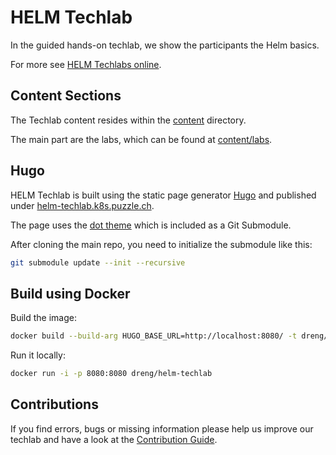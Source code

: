 # HELM Techlab

In the guided hands-on techlab, we show the participants the Helm basics.

For more see [HELM Techlabs online](https://helm-techlab.k8s.puzzle.ch/).

## Content Sections

The Techlab content resides within the [content](content) directory.

The main part are the labs, which can be found at [content/labs](content/labs).

## Hugo

HELM Techlab is built using the static page generator [Hugo](https://gohugo.io/) and published under [helm-techlab.k8s.puzzle.ch](https://helm-techlab.k8s.puzzle.ch/).

The page uses the [dot theme](https://github.com/themefisher/dot) which is included as a Git Submodule.

After cloning the main repo, you need to initialize the submodule like this: 

```bash
git submodule update --init --recursive
``` 

## Build using Docker

Build the image:

```bash
docker build --build-arg HUGO_BASE_URL=http://localhost:8080/ -t dreng/helm-techlab:latest .
```

Run it locally:

```bash
docker run -i -p 8080:8080 dreng/helm-techlab
```

## Contributions

If you find errors, bugs or missing information please help us improve our techlab and have a look at the [Contribution Guide](CONTRIBUTING.md).
